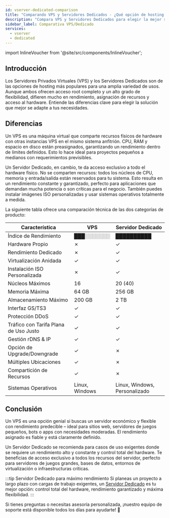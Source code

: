 ```yaml
---
id: vserver-dedicated-comparison
title: "Comparando VPS y Servidores Dedicados - ¿Qué opción de hosting es la mejor para ti?"
description: "Compara VPS y Servidores Dedicados para elegir la mejor solución de hosting para tus necesidades y optimizar rendimiento y recursos → Aprende más ahora"
sidebar_label: Comparativa VPS/Dedicado
services:
  - vserver	
  - dedicated
---
```


import InlineVoucher from '@site/src/components/InlineVoucher';

## Introducción

Los Servidores Privados Virtuales (VPS) y los Servidores Dedicados son de las opciones de hosting más populares para una amplia variedad de usos. Aunque ambos ofrecen acceso root completo y un alto grado de flexibilidad, difieren mucho en rendimiento, asignación de recursos y acceso al hardware. Entiende las diferencias clave para elegir la solución que mejor se adapte a tus necesidades.

<InlineVoucher />

## Diferencias

Un VPS es una máquina virtual que comparte recursos físicos de hardware con otras instancias VPS en el mismo sistema anfitrión. CPU, RAM y espacio en disco están preasignados, garantizando un rendimiento dentro de límites definidos. Esto lo hace ideal para proyectos pequeños a medianos con requerimientos previsibles.

Un Servidor Dedicado, en cambio, te da acceso exclusivo a todo el hardware físico. No se comparten recursos: todos los núcleos de CPU, memoria y entrada/salida están reservados para tu sistema. Esto resulta en un rendimiento constante y garantizado, perfecto para aplicaciones que demandan mucha potencia o son críticas para el negocio. También puedes instalar imágenes ISO personalizadas y usar sistemas operativos totalmente a medida.

La siguiente tabla ofrece una comparación técnica de las dos categorías de producto:

| Característica             | VPS            | Servidor Dedicado      |
| -------------------------- | -------------- | ---------------------- |
| Índice de Rendimiento      | ███░░░░░░░     | ██████████             |
| Hardware Propio            | ✗              | ✓                      |
| Rendimiento Dedicado       | ✗              | ✓                      |
| Virtualización Anidada     | ✓              | ✓                      |
| Instalación ISO Personalizada | ✗           | ✓                      |
| Núcleos Máximos            | 16             | 20 (40)                |
| Memoria Máxima             | 64 GB          | 256 GB                 |
| Almacenamiento Máximo      | 200 GB         | 2 TB                   |
| Interfaz GS/TS3            | ✓              | ✓                      |
| Protección DDoS            | ✓              | ✓                      |
| Tráfico con Tarifa Plana de Uso Justo | ✓    | ✓                      |
| Gestión rDNS & IP          | ✓              | ✓                      |
| Opción de Upgrade/Downgrade| ✓              | ✗                      |
| Múltiples Ubicaciones      | ✓              | ✗                      |
| Compartición de Recursos   | ✓              | ✗                      |
| Sistemas Operativos        | Linux, Windows | Linux, Windows, Personalizado |

## Conclusión

Un VPS es una opción genial si buscas un servidor económico y flexible con rendimiento predecible – ideal para sitios web, servidores de juegos pequeños, bots o apps con necesidades moderadas. El rendimiento asignado es fiable y está claramente definido.

Un Servidor Dedicado se recomienda para casos de uso exigentes donde se requiere un rendimiento alto y constante y control total del hardware. Te beneficias de acceso exclusivo a todos los recursos del servidor, perfecto para servidores de juegos grandes, bases de datos, entornos de virtualización o infraestructuras críticas.

:::tip Servidor Dedicado para máximo rendimiento
Si planeas un proyecto a largo plazo con cargas de trabajo exigentes, un [Servidor Dedicado](dedicated-introduction.md) es tu mejor opción: control total del hardware, rendimiento garantizado y máxima flexibilidad.
:::

Si tienes preguntas o necesitas asesoría personalizada, ¡nuestro equipo de soporte está disponible todos los días para ayudarte! 🙂

<InlineVoucher />